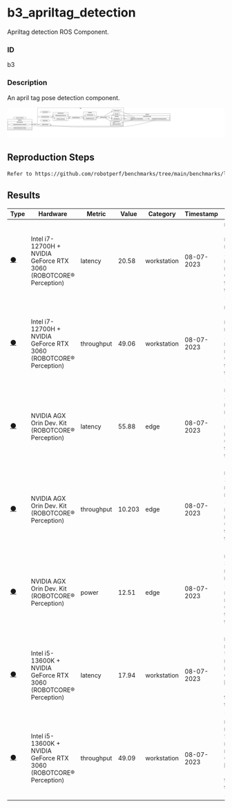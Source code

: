 # b3_apriltag_detection

Apriltag detection ROS Component.

### ID
b3

### Description
An april tag pose detection component.


![](../../../imgs/b3_apriltag_detection_node.svg)

## Reproduction Steps

```bash
Refer to https://github.com/robotperf/benchmarks/tree/main/benchmarks/localization/b3_apriltag_detection and review the launch files to reproduce this package.
```

## Results

| Type | Hardware | Metric | Value | Category | Timestamp | Note | Data Source |
| --- | --- | --- | --- | --- | --- | --- | --- |
| [:black_circle:](https://github.com/robotperf/benchmarks/blob/main/benchmarks/README.md#type) | Intel i7-12700H + NVIDIA GeForce RTX 3060 (ROBOTCORE® Perception) | latency | 20.58 | workstation | 08-07-2023 | mean 16.32 ms, rms 16.37 ms, max 20.58 ms, min 12.52 ms, lost 0.00 %, throughput targeting 50 FPS | [r2b_dataset/r2b_storage](https://github.com/robotperf/rosbags/tree/main/r2b_dataset/r2b_storage) |
| [:black_circle:](https://github.com/robotperf/benchmarks/blob/main/benchmarks/README.md#type) | Intel i7-12700H + NVIDIA GeForce RTX 3060 (ROBOTCORE® Perception) | throughput | 49.06 | workstation | 08-07-2023 | mean 16.32 ms, rms 16.37 ms, max 20.58 ms, min 12.52 ms, lost 0.00 %, throughput targeting 50 FPS | [r2b_dataset/r2b_storage](https://github.com/robotperf/rosbags/tree/main/r2b_dataset/r2b_storage) |
| [:black_circle:](https://github.com/robotperf/benchmarks/blob/main/benchmarks/README.md#type) | NVIDIA AGX Orin Dev. Kit  (ROBOTCORE® Perception) | latency | 55.88 | edge | 08-07-2023 | mean 36.91 ms, rms 37.05 ms, max 55.88 ms, min 30.38 ms, lost 0.00 %, throughput targeting 10 FPS | [r2b_dataset/r2b_storage](https://github.com/robotperf/rosbags/tree/main/r2b_dataset/r2b_storage) |
| [:black_circle:](https://github.com/robotperf/benchmarks/blob/main/benchmarks/README.md#type) | NVIDIA AGX Orin Dev. Kit (ROBOTCORE® Perception) | throughput | 10.203 | edge | 08-07-2023 | mean 36.91 ms, rms 37.05 ms, max 55.88 ms, min 30.38 ms, lost 0.00 %, throughput targeting 10 FPS | [r2b_dataset/r2b_storage](https://github.com/robotperf/rosbags/tree/main/r2b_dataset/r2b_storage) |
| [:black_circle:](https://github.com/robotperf/benchmarks/blob/main/benchmarks/README.md#type) | NVIDIA AGX Orin Dev. Kit (ROBOTCORE® Perception) | power | 12.51 | edge | 08-07-2023 | mean 36.91 ms, rms 37.05 ms, max 55.88 ms, min 30.38 ms, lost 0.00 %, throughput targeting 10 FPS | [r2b_dataset/r2b_storage](https://github.com/robotperf/rosbags/tree/main/r2b_dataset/r2b_storage) |
| [:black_circle:](https://github.com/robotperf/benchmarks/blob/main/benchmarks/README.md#type) | Intel i5-13600K + NVIDIA GeForce RTX 3060 (ROBOTCORE® Perception) | latency | 17.94 | workstation | 08-07-2023 | mean 9.16 ms, rms 9.21 ms, max 17.94 ms, min 6.58 ms, lost 0.00 %, throughput targeting 50 FPS | [r2b_dataset/r2b_storage](https://github.com/robotperf/rosbags/tree/main/r2b_dataset/r2b_storage) |
| [:black_circle:](https://github.com/robotperf/benchmarks/blob/main/benchmarks/README.md#type) | Intel i5-13600K + NVIDIA GeForce RTX 3060 (ROBOTCORE® Perception) | throughput | 49.09 | workstation | 08-07-2023 | mean 9.16 ms, rms 9.21 ms, max 17.94 ms, min 6.58 ms, lost 0.00 %, throughput targeting 50 FPS | [r2b_dataset/r2b_storage](https://github.com/robotperf/rosbags/tree/main/r2b_dataset/r2b_storage) |

